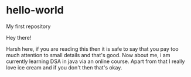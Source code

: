 # hello-world
My first repository

Hey there!

Harsh here, if you are reading this then it is safe to say that you pay too much attention to small details and that's good. Now about me, i am currently learning DSA in java via an online course. Apart from that I really love ice cream and if you don't then that's okay.
